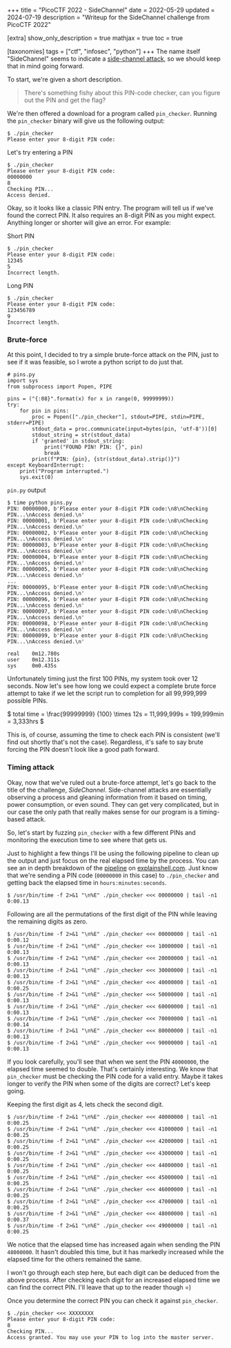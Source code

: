 +++
title = "PicoCTF 2022 - SideChannel"
date = 2022-05-29
updated = 2024-07-19
description = "Writeup for the SideChannel challenge from PicoCTF 2022"

[extra]
show_only_description = true
mathjax = true
toc = true

[taxonomies]
tags = ["ctf", "infosec", "python"]
+++
The name itself "SideChannel" seems to indicate a [side-channel attack](https://en.wikipedia.org/wiki/Side-channel_attack), so we should keep that in mind going forward.

To start, we're given a short description.
> There's something fishy about this PIN-code checker, can you figure out the PIN and get the flag?


We're then offered a download for a program called `pin_checker`.
Running the `pin_checker` binary will give us the following output:
```terminal
$ ./pin_checker
Please enter your 8-digit PIN code:
```

Let's try entering a PIN 

```terminal
$ ./pin_checker
Please enter your 8-digit PIN code:
00000000
8
Checking PIN...
Access denied.
```
 
Okay, so it looks like a classic PIN entry. The program will tell us if we've found the correct PIN. It also requires an 8-digit PIN as you might expect. Anything longer or shorter will give an error. For example:

Short PIN
```terminal
$ ./pin_checker
Please enter your 8-digit PIN code:
12345
5
Incorrect length.
```

Long PIN
```terminal
$ ./pin_checker
Please enter your 8-digit PIN code:
123456789
9
Incorrect length.
```

### Brute-force
At this point, I decided to try a simple brute-force attack on the PIN, just to see if it was feasible, so I wrote a python script to do just that.
```python, linenos
# pins.py
import sys
from subprocess import Popen, PIPE

pins = ("{:08}".format(x) for x in range(0, 99999999))
try:
    for pin in pins:
        proc = Popen(["./pin_checker"], stdout=PIPE, stdin=PIPE, stderr=PIPE)
        stdout_data = proc.communicate(input=bytes(pin, 'utf-8'))[0]
        stdout_string = str(stdout_data)
        if 'granted' in stdout_string:
            print("FOUND PIN! PIN: {}", pin)
            break
        print(f"PIN: {pin}, {str(stdout_data).strip()}")
except KeyboardInterrupt:
    print("Program interrupted.")
    sys.exit(0)
```

`pin.py` output
```terminal
$ time python pins.py
PIN: 00000000, b'Please enter your 8-digit PIN code:\n8\nChecking PIN...\nAccess denied.\n'
PIN: 00000001, b'Please enter your 8-digit PIN code:\n8\nChecking PIN...\nAccess denied.\n'
PIN: 00000002, b'Please enter your 8-digit PIN code:\n8\nChecking PIN...\nAccess denied.\n'
PIN: 00000003, b'Please enter your 8-digit PIN code:\n8\nChecking PIN...\nAccess denied.\n'
PIN: 00000004, b'Please enter your 8-digit PIN code:\n8\nChecking PIN...\nAccess denied.\n'
PIN: 00000005, b'Please enter your 8-digit PIN code:\n8\nChecking PIN...\nAccess denied.\n'
...
PIN: 00000095, b'Please enter your 8-digit PIN code:\n8\nChecking PIN...\nAccess denied.\n'
PIN: 00000096, b'Please enter your 8-digit PIN code:\n8\nChecking PIN...\nAccess denied.\n'
PIN: 00000097, b'Please enter your 8-digit PIN code:\n8\nChecking PIN...\nAccess denied.\n'
PIN: 00000098, b'Please enter your 8-digit PIN code:\n8\nChecking PIN...\nAccess denied.\n'
PIN: 00000099, b'Please enter your 8-digit PIN code:\n8\nChecking PIN...\nAccess denied.\n'

real    0m12.780s
user    0m12.311s
sys     0m0.435s
```

Unfortunately timing just the first 100 PINs, my system took over 12 seconds.
Now let's see how long we could expect a complete brute force attempt to take if we let the script run to completion for all 99,999,999 possible PINs.

\$ total time = \frac{99999999} {100} \times 12s = 11,999,999s = 199,999min = 3,333hrs \$

This is, of course, assuming the time to check each PIN is consistent (we'll find out shortly that's not the case). Regardless, it's safe to say brute forcing the PIN doesn't look like a good path forward.

### Timing attack
Okay, now that we've ruled out a brute-force attempt, let's go back to the title of the challenge, *SideChannel*. Side-channel attacks are essentially observing a process and gleaning information from it based on timing, power consumption, or even sound. They can get very complicated, but in our case the only path that really makes sense for our program is a timing-based attack.

So, let's start by fuzzing `pin_checker` with a few different PINs and monitoring the execution time to see where that gets us.

Just to highlight a few things I'll be using the following pipeline to clean up the output and just focus on the real elapsed time by the process. You can see an in depth breakdown of the [pipeline](https://explainshell.com/explain?cmd=%24+%2Fusr%2Fbin%2Ftime+-f+2%3E%261+%22%5Cn%25E%22+.%2Fpin_checker+%3C%3C%3C+00000000+%7C+tail+-n1+0%3A00.13) on [explainshell.com](https://explainshell.com/). Just know that we're sending a PIN code (`00000000` in this case) to `./pin_checker` and getting back the elapsed time in `hours:minutes:seconds`.
```terminal
$ /usr/bin/time -f 2>&1 "\n%E" ./pin_checker <<< 00000000 | tail -n1
0:00.13
```

Following are all the permutations of the first digit of the PIN while leaving the remaining digits as zero.
```terminal
$ /usr/bin/time -f 2>&1 "\n%E" ./pin_checker <<< 00000000 | tail -n1
0:00.12
$ /usr/bin/time -f 2>&1 "\n%E" ./pin_checker <<< 10000000 | tail -n1
0:00.13
$ /usr/bin/time -f 2>&1 "\n%E" ./pin_checker <<< 20000000 | tail -n1
0:00.13
$ /usr/bin/time -f 2>&1 "\n%E" ./pin_checker <<< 30000000 | tail -n1
0:00.13
$ /usr/bin/time -f 2>&1 "\n%E" ./pin_checker <<< 40000000 | tail -n1
0:00.25
$ /usr/bin/time -f 2>&1 "\n%E" ./pin_checker <<< 50000000 | tail -n1
0:00.13
$ /usr/bin/time -f 2>&1 "\n%E" ./pin_checker <<< 60000000 | tail -n1
0:00.13
$ /usr/bin/time -f 2>&1 "\n%E" ./pin_checker <<< 70000000 | tail -n1
0:00.14
$ /usr/bin/time -f 2>&1 "\n%E" ./pin_checker <<< 80000000 | tail -n1
0:00.13
$ /usr/bin/time -f 2>&1 "\n%E" ./pin_checker <<< 90000000 | tail -n1
0:00.13
```

If you look carefully, you'll see that when we sent the PIN `40000000`, the elapsed time seemed to double. That's certainly interesting. We know that `pin_checker` must be checking the PIN code for a valid entry. Maybe it takes longer to verify the PIN when some of the digits are correct? Let's keep going.

Keeping the first digit as 4, lets check the second digit.
```terminal
$ /usr/bin/time -f 2>&1 "\n%E" ./pin_checker <<< 40000000 | tail -n1
0:00.25
$ /usr/bin/time -f 2>&1 "\n%E" ./pin_checker <<< 41000000 | tail -n1
0:00.25
$ /usr/bin/time -f 2>&1 "\n%E" ./pin_checker <<< 42000000 | tail -n1
0:00.25
$ /usr/bin/time -f 2>&1 "\n%E" ./pin_checker <<< 43000000 | tail -n1
0:00.25
$ /usr/bin/time -f 2>&1 "\n%E" ./pin_checker <<< 44000000 | tail -n1
0:00.25
$ /usr/bin/time -f 2>&1 "\n%E" ./pin_checker <<< 45000000 | tail -n1
0:00.25
$ /usr/bin/time -f 2>&1 "\n%E" ./pin_checker <<< 46000000 | tail -n1
0:00.25
$ /usr/bin/time -f 2>&1 "\n%E" ./pin_checker <<< 47000000 | tail -n1
0:00.25
$ /usr/bin/time -f 2>&1 "\n%E" ./pin_checker <<< 48000000 | tail -n1
0:00.37
$ /usr/bin/time -f 2>&1 "\n%E" ./pin_checker <<< 49000000 | tail -n1
0:00.25
```
We notice that the elapsed time has increased again when sending the PIN `48000000`. It hasn't doubled this time, but it has markedly increased while the elapsed time for the others remained the same.

I won't go through each step here, but each digit can be deduced from the above process. After checking each digit for an increased elapsed time we can find the correct PIN. I'll leave that up to the reader though =)

Once you determine the correct PIN you can check it against `pin_checker`.
```terminal
$ ./pin_checker <<< XXXXXXXX
Please enter your 8-digit PIN code:
8
Checking PIN...
Access granted. You may use your PIN to log into the master server.
```
